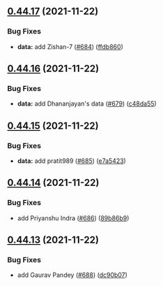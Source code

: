 ## [0.44.17](https://github.com/EddieHubCommunity/LinkFree/compare/v0.44.16...v0.44.17) (2021-11-22)


### Bug Fixes

* **data:** add Zishan-7 ([#684](https://github.com/EddieHubCommunity/LinkFree/issues/684)) ([ffdb860](https://github.com/EddieHubCommunity/LinkFree/commit/ffdb8601a7e86778e116bb90ced16c67fe5912ed))



## [0.44.16](https://github.com/EddieHubCommunity/LinkFree/compare/v0.44.15...v0.44.16) (2021-11-22)


### Bug Fixes

* **data:** add Dhananjayan's data ([#679](https://github.com/EddieHubCommunity/LinkFree/issues/679)) ([c48da55](https://github.com/EddieHubCommunity/LinkFree/commit/c48da55487d8bcc7f1d607aed051fd3a37c77d9a))



## [0.44.15](https://github.com/EddieHubCommunity/LinkFree/compare/v0.44.14...v0.44.15) (2021-11-22)


### Bug Fixes

* **data:** add pratit989 ([#685](https://github.com/EddieHubCommunity/LinkFree/issues/685)) ([e7a5423](https://github.com/EddieHubCommunity/LinkFree/commit/e7a5423bd67e0e9694b4be8e223ea20ee8a542d7))



## [0.44.14](https://github.com/EddieHubCommunity/LinkFree/compare/v0.44.13...v0.44.14) (2021-11-22)


### Bug Fixes

* add Priyanshu Indra ([#686](https://github.com/EddieHubCommunity/LinkFree/issues/686)) ([89b86b9](https://github.com/EddieHubCommunity/LinkFree/commit/89b86b90ba722b7b5b4932870769e7d6767d5e2f))



## [0.44.13](https://github.com/EddieHubCommunity/LinkFree/compare/v0.44.12...v0.44.13) (2021-11-22)


### Bug Fixes

* add Gaurav Pandey ([#688](https://github.com/EddieHubCommunity/LinkFree/issues/688)) ([dc90b07](https://github.com/EddieHubCommunity/LinkFree/commit/dc90b07228076687c62f6c6c7159564bf7a1a403))



